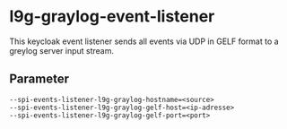 # l9g-graylog-event-listener

This keycloak event listener sends all events via UDP in GELF format to a greylog server input stream.

## Parameter

```
--spi-events-listener-l9g-graylog-hostname=<source>
--spi-events-listener-l9g-graylog-gelf-host=<ip-adresse>
--spi-events-listener-l9g-graylog-gelf-port=<port>
```

